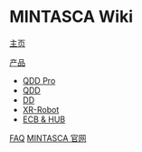 # MINTASCA Wiki

[主页](index.md)

[产品]()

  * [QDD Pro](index.html#!index.md#产品系列)
  * [QDD](index.html#!index.md#产品系列)
  * [DD](index.html#!index.md#产品系列)
  * [XR-Robot](index.html#!index.md#XR-Robot)
  * [ECB & HUB](index.html#!index.md#ECB_&_HUB)

[FAQ](#!pages/question.md)
[MINTASCA 官网](http://innfos.com/pc/home)



<!-- counter pixel for counting visitors -->
<!-- <img src="http://stats.markdown.io/mdwiki_info.gif" style="display:none;"/> -->

<script type="text/javascript">

  var _gaq = _gaq || [];
  _gaq.push(['_setAccount', 'UA-44627253-1']);
  _gaq.push(['_trackPageview']);


</script>

